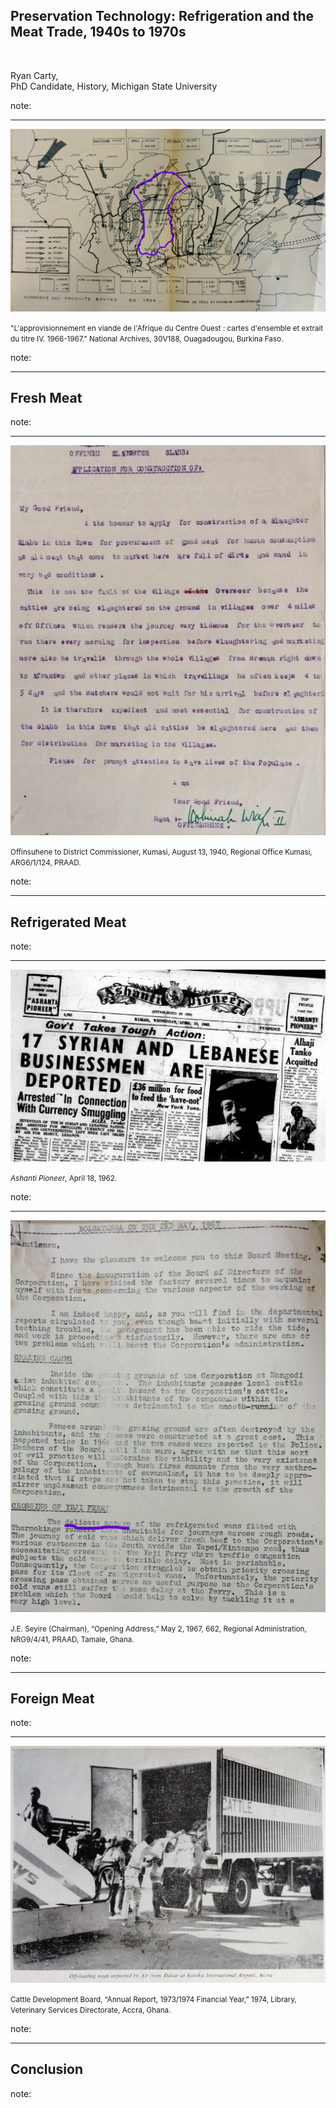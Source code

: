 ## Preservation Technology: Refrigeration and the Meat Trade, 1940s to 1970s

<br>

Ryan Carty,<br>PhD Candidate, History, Michigan State University

note: 

---

<img class="r-stretch" src="/media/carte-1966.png">

<small>"L'approvisionnement en viande de l'Afrique du Centre Ouest : cartes d'ensemble et extrait du titre IV. 1966-1967." National Archives, 30V188, Ouagadougou, Burkina Faso.</small>

note: 

---

## Fresh Meat

note: 

-----

<img class="r-stretch" src="/media/offinsu-slaughter-slab.png">

<small>Offinsuhene to District Commissioner, Kumasi, August 13, 1940, Regional Office Kumasi, ARG6/1/124, PRAAD.</small>

note: 

---

## Refrigerated Meat

note: 

-----

<img class="r-stretch" src="/media/alhaji-tanko-aquitted.png">

<small>*Ashanti Pioneer*, April 18, 1962.</small>

note: 

-----

<img class="r-stretch" src="/media/delicate-nature.png">

<small>J.E. Seyire (Chairman), “Opening Address,” May 2, 1967, 662, Regional Administration, NRG9/4/41, PRAAD, Tamale, Ghana.</small>

note: 

---

## Foreign Meat

note: 

-----

<img class="r-stretch" src="/media/unloading-frozen-carcasses-1973.jpg">

<small>Cattle Development Board, “Annual Report, 1973/1974 Financial Year,” 1974, Library, Veterinary Services Directorate, Accra, Ghana.</small>

note: 

---

## Conclusion

<!--Picture of meat for sale?-->

note: 